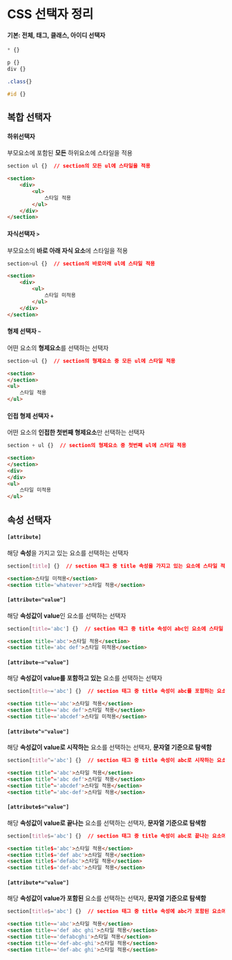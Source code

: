 # CSS 선택자 정리





#### 기본: 전체, 태그, 클래스, 아이디 선택자

```css
* {}

p {}
div {}

.class{}

#id {}
```





## 복합 선택자



#### 하위선택자

부모요소에 포함된 **모든** 하위요소에 스타일을 적용

```css
section ul {}  // section의 모든 ul에 스타일을 적용
```

```html
<section>
	<div>
        <ul>
            스타일 적용
        </ul>
    </div>
</section>
```



#### 자식선택자 `>`

부모요소의 **바로 아래 자식 요소**에 스타일을 적용

```css
section>ul {}  // section의 바로아래 ul에 스타일 적용
```

```html
<section>
	<div>
        <ul>
            스타일 미적용
        </ul>
    </div>
</section>
```



#### 형제 선택자 `~`

어떤 요소의 **형제요소**를 선택하는 선택자

```css
section~ul {}  // section의 형제요소 중 모든 ul에 스타일 적용
```

```html
<section>
</section>
<ul>
    스타일 적용
</ul>
```



#### 인접 형제 선택자 `+`

어떤 요소의 **인접한 첫번째 형제요소**만 선택하는 선택자

```css
section + ul {}  // section의 형제요소 중 첫번째 ul에 스타일 적용
```

```html
<section>
</section>
<div>
</div>
<ul>
    스타일 미적용
</ul>
```





## 속성 선택자



#### `[attribute]`

해당 **속성**을 가지고 있는 요소를 선택하는 선택자

```css
section[title] {}  // section 태그 중 title 속성을 가지고 있는 요소에 스타일 적용
```

```html
<section>스타일 미적용</section>
<section title='whatever'>스타일 적용</section>
```



#### `[attribute="value"]`

해당 **속성값이 value**인 요소를 선택하는 선택자

```css
section[title='abc'] {}  // section 태그 중 title 속성이 abc인 요소에 스타일 적용
```

```html
<section title='abc'>스타일 적용</section>
<section title='abc def'>스타일 미적용</section>
```



#### `[attribute~="value"]`

해당 **속성값이 value를 포함하고 있는** 요소를 선택하는 선택자

```css
section[title~='abc'] {}  // section 태그 중 title 속성이 abc를 포함하는 요소에 스타일 적용
```

```html
<section title~='abc'>스타일 적용</section>
<section title~='abc def'>스타일 적용</section>
<section title~='abcdef'>스타일 미적용</section>
```



#### `[attribute^="value"]`

해당 **속성값이 value로 시작하는** 요소를 선택하는 선택자, **문자열 기준으로 탐색함**

```css
section[title^='abc'] {}  // section 태그 중 title 속성이 abc로 시작하는 요소에 스타일 적용
```

```html
<section title^='abc'>스타일 적용</section>
<section title^='abc def'>스타일 적용</section>
<section title^='abcdef'>스타일 적용</section>
<section title^='abc-def'>스타일 적용</section>
```



#### `[attribute$="value"]`

해당 **속성값이 value로 끝나는** 요소를 선택하는 선택자, **문자열 기준으로 탐색함**

```css
section[title$='abc'] {}  // section 태그 중 title 속성이 abc로 끝나는 요소에 스타일 적용
```

```html
<section title$='abc'>스타일 적용</section>
<section title$='def abc'>스타일 적용</section>
<section title$='defabc'>스타일 적용</section>
<section title$='def-abc'>스타일 적용</section>
```



#### `[attribute*="value"]`

해당 **속성값이 value가 포함된** 요소를 선택하는 선택자, **문자열 기준으로 탐색함**

```css
section[title$='abc'] {}  // section 태그 중 title 속성에 abc가 포함된 요소에 스타일 적용
```

```html
<section title~='abc'>스타일 적용</section>
<section title~='def abc ghi'>스타일 적용</section>
<section title~='defabcghi'>스타일 적용</section>
<section title~='def-abc-ghi'>스타일 적용</section>
<section title~='def-abc ghi'>스타일 적용</section>
```



